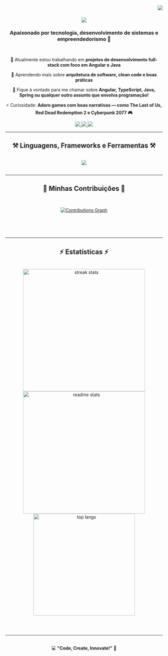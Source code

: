 <img align="right" src="https://visitor-badge.laobi.icu/badge?page_id=felkj.felkj" />

<h1 align="center">
    <img src="https://readme-typing-svg.herokuapp.com/?font=Righteous&size=35&center=true&vCenter=true&width=500&height=70&duration=4000&lines=Olá,+mundo!+👋;+Eu+sou+Felipe+Silva!" />
</h1>

<h3 align="center">Apaixonado por tecnologia, desenvolvimento de sistemas e empreendedorismo 🚀</h3>

<br/>

<div align="center">
 
 🔭 Atualmente estou trabalhando em **projetos de desenvolvimento full-stack com foco em Angular e Java**
 
 🌱 Aprendendo mais sobre **arquitetura de software, clean code e boas práticas**

💬 Fique à vontade para me chamar sobre **Angular, TypeScript, Java, Spring ou qualquer outro assunto que envolva programação!**

⚡ Curiosidade: **Adoro games com boas narrativas — como The Last of Us, Red Dead Redemption 2 e Cyberpunk 2077 🎮**

</div>
 
<div align="center"> 
  <a href="mailto:felipep1424@gmail.com">
    <img src="https://img.shields.io/badge/Gmail-333333?style=for-the-badge&logo=gmail&logoColor=red" />
  </a>
  <a href="https://www.linkedin.com/in/felipe-silva-9a5950242/" target="_blank">
    <img src="https://img.shields.io/badge/LinkedIn-0077B5?style=for-the-badge&logo=linkedin&logoColor=white" target="_blank" />
  </a>
  <a href="https://instagram.com/felkjz" target="_blank">
    <img src="https://img.shields.io/badge/Instagram-E4405F?style=for-the-badge&logo=instagram&logoColor=white" />
  </a>
</div>

 <hr/>
 
<h2 align="center">⚒️ Linguagens, Frameworks e Ferramentas ⚒️</h2>
<br/>
<div align="center">
    <img src="https://skillicons.dev/icons?i=html,css,javascript,typescript,angular,java,spring,figma,git,github,vscode,C#,.NET" />
</div>

<br/>
<hr/>

<div align="center">
  <h2>🐍 Minhas Contribuições 🐍</h2>
  <br>

[![Contributions Graph](https://github-readme-activity-graph.vercel.app/graph?username=felkj&bg_color=00000000&color=15e5a6&line=07e9a5&point=0a855c&area=true&hide_border=true)](https://github.com/felkj/github-readme-activity-graph)

  
  <br/><br/><br/>
</div>

<hr/>

<h2 align="center">⚡ Estatísticas ⚡</h2>
<br>
<div align="center">
  <div align="center">

   <img width="390" src="https://github-readme-streak-stats.herokuapp.com?user=felkj&count_private=true&theme=github-dark&hide_border=true&background=00000000" alt="streak stats"/>
  
  <img width="390" src="https://github-readme-stats.vercel.app/api?username=felkj&count_private=true&show_icons=true&theme=github_dark&rank_icon=github&hide_border=true&bg_color=00000000" alt="readme stats" />
  
  <br/>
  
  <img width="325" align="center" src="https://github-readme-stats.vercel.app/api/top-langs/?username=felkj&layout=compact&langs_count=8&theme=github_dark&hide_border=true&bg_color=00000000" alt="top langs" />

</div>

</div>

<br/><br/>

<hr/>

<br/>

<div align="center">
💻 <strong>"Code, Create, Innovate!"</strong> 🚀
</div>

<br/>
